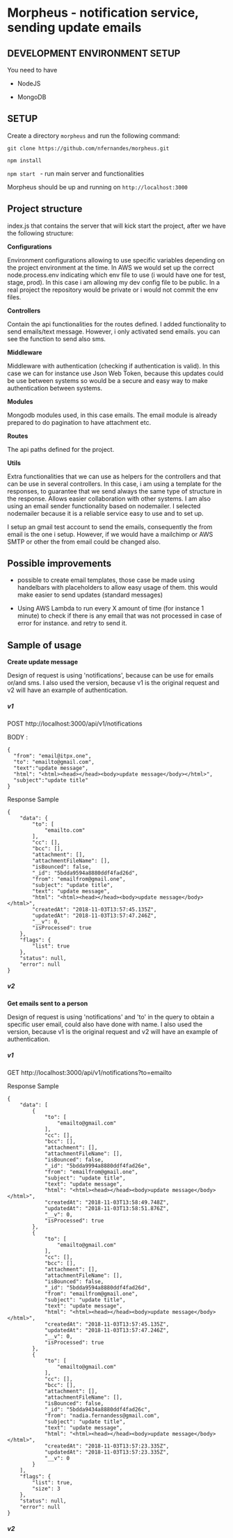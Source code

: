 Morpheus - notification service, sending update emails
=================================

DEVELOPMENT ENVIRONMENT SETUP
----------------------------------------------

You need to have 

- NodeJS 

- MongoDB 


SETUP
---------------

Create a directory `morpheus` and run the following command:

`git clone https://github.com/nfernandes/morpheus.git`

`npm install`

`npm start ` - run main server and functionalities

Morpheus should be up and running on `http://localhost:3000`


Project structure
---------------
index.js that contains the server that will kick start the project, after we have the following structure:

**Configurations**

Environment configurations allowing to use specific variables depending on the project environment at the time.
In AWS we would set up the correct node.process.env indicating which env file to use (i would have one for test, stage, prod).
In this case i am allowing my dev config file to be public. In a real project the repository would be private or i would not commit the env files. 

**Controllers**

Contain the api functionalities for the routes defined. I added functionality to send emails/text message. However, i only activated send emails.
you can see the function to send also sms. 

**Middleware**

Middleware with authentication (checking if authentication is valid). In this case we can for instance use Json Web Token, because this updates could be use between systems so would be a secure and easy way to make authentication between systems.

**Modules**

Mongodb modules used, in this case emails. The email module is already prepared to do pagination to have attachment etc. 

**Routes**

The api paths defined for the project. 

**Utils**

Extra functionalities that we can use as helpers for the controllers and that can be use in several controllers. 
In this case, i am using a template for the responses, to guarantee that we send always the same type of structure in the response. Allows easier collaboration with other systems. 
I am also using an email sender functionality based on nodemailer. I selected nodemailer because it is a reliable service easy to use and to set up.

I setup an gmail test account to send the emails, consequently the from email is the one i setup.  However, if we would have a mailchimp or AWS SMTP or other the from email could be changed also. 


Possible improvements
---------------
- possible to create email templates, those case be made using handelbars with placeholders to allow easy usage of them. this would make easier to send updates (standard messages)

- Using AWS Lambda to run every X amount of time (for instance 1 minute) to check if there is any email that was not processed in case of error for instance. and retry to send it. 

Sample of usage
----------------


**Create update message**

Design of request is using 'notifications', because can be use for emails or/and sms. I also used the version, because v1 is the original request and v2 will have an example of authentication.

##### v1

POST http://localhost:3000/api/v1/notifications

BODY :

~~~~
{
  "from": "email@itpx.one",
  "to": "emailto@gmail.com",
  "text":"update message",
  "html": "<html><head></head><body>update message</body></html>",
  "subject":"update title"
}
~~~~

Response Sample

~~~~
{
    "data": {
        "to": [
            "emailto.com"
        ],
        "cc": [],
        "bcc": [],
        "attachment": [],
        "attachmentFileName": [],
        "isBounced": false,
        "_id": "5bdda9594a8880ddf4fad26d",
        "from": "emailfrom@gmail.one",
        "subject": "update title",
        "text": "update message",
        "html": "<html><head></head><body>update message</body></html>",
        "createdAt": "2018-11-03T13:57:45.135Z",
        "updatedAt": "2018-11-03T13:57:47.246Z",
        "__v": 0,
        "isProcessed": true
    },
    "flags": {
        "list": true
    },
    "status": null,
    "error": null
}
~~~~

##### v2


**Get emails sent to a person**

Design of request is using 'notifications' and 'to' in the query to obtain a specific user email, could also have done with name.
I also used the version, because v1 is the original request and v2 will have an example of authentication.

##### v1

GET http://localhost:3000/api/v1/notifications?to=emailto

Response Sample

~~~~
{
    "data": [
        {
            "to": [
                "emailto@gmail.com"
            ],
            "cc": [],
            "bcc": [],
            "attachment": [],
            "attachmentFileName": [],
            "isBounced": false,
            "_id": "5bdda9994a8880ddf4fad26e",
            "from": "emailfrom@gmail.one",
            "subject": "update title",
            "text": "update message",
            "html": "<html><head></head><body>update message</body></html>",
            "createdAt": "2018-11-03T13:58:49.748Z",
            "updatedAt": "2018-11-03T13:58:51.876Z",
            "__v": 0,
            "isProcessed": true
        },
        {
            "to": [
                "emailto@gmail.com"
            ],
            "cc": [],
            "bcc": [],
            "attachment": [],
            "attachmentFileName": [],
            "isBounced": false,
            "_id": "5bdda9594a8880ddf4fad26d",
            "from": "emailfrom@gmail.one",
            "subject": "update title",
            "text": "update message",
            "html": "<html><head></head><body>update message</body></html>",
            "createdAt": "2018-11-03T13:57:45.135Z",
            "updatedAt": "2018-11-03T13:57:47.246Z",
            "__v": 0,
            "isProcessed": true
        },
        {
            "to": [
                "emailto@gmail.com"
            ],
            "cc": [],
            "bcc": [],
            "attachment": [],
            "attachmentFileName": [],
            "isBounced": false,
            "_id": "5bdda9434a8880ddf4fad26c",
            "from": "nadia.fernandess@gmail.com",
            "subject": "update title",
            "text": "update message",
            "html": "<html><head></head><body>update message</body></html>",
            "createdAt": "2018-11-03T13:57:23.335Z",
            "updatedAt": "2018-11-03T13:57:23.335Z",
            "__v": 0
        }
    ],
    "flags": {
        "list": true,
        "size": 3
    },
    "status": null,
    "error": null
}
~~~~

##### v2